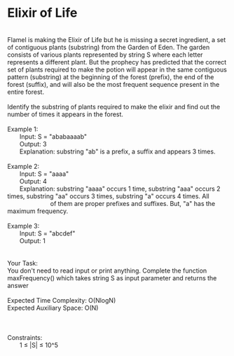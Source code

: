 <h1>Elixir of Life</h1>
<p><br>
Flamel is making the Elixir of Life but he is missing a secret ingredient, a set of contiguous plants (substring) from the Garden of Eden. The garden consists of various plants represented by string S where each letter represents a different plant.  But the prophecy has predicted that the correct set of plants required to make the potion will appear in the same contiguous pattern (substring) at the beginning of the forest (prefix), the end of the forest (suffix), and will also be the most frequent sequence present in the entire forest.<br>
<br>
Identify the substring of plants required to make the elixir and find out the number of times it appears in the forest. <br>
<br>
Example 1:<br>
&emsp;&emsp;Input: S = "ababaaaab"<br>
&emsp;&emsp;Output: 3<br>
&emsp;&emsp;Explanation: substring "ab" is a prefix, a suffix and appears 3 times.<br>
<br>
Example 2:<br>
&emsp;&emsp;Input: S = "aaaa"<br>
&emsp;&emsp;Output: 4<br>
&emsp;&emsp;Explanation: substring "aaaa" occurs 1 time, substring "aaa" occurs 2 times, substring "aa" occurs 3 times, substring "a" occurs 4 times. All &emsp;&emsp;&emsp;&emsp;&emsp;&emsp;&emsp;of them are proper prefixes and suffixes. But, "a" has the maximum frequency.<br>
<br>
Example 3:<br>
&emsp;&emsp;Input: S = "abcdef"<br>
&emsp;&emsp;Output: 1<br>
<br>
<br>
Your Task:<br> 
You don't need to read input or print anything. Complete the function maxFrequency() which takes string S as input parameter and returns the answer<br>
<br>
Expected Time Complexity: O(NlogN)<br>
Expected Auxiliary Space: O(N)<br>
<br>
<br>
<br>
Constraints:<br> 
&emsp;&emsp;1 ≤ |S| ≤ 10^5<br>
<br></p>
